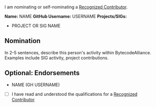 I am nominating or self-nominating a [Recognized Contributor](https://github.com/bytecodealliance/governance/blob/main/TSC/charter.md#recognized-contributors).

**Name:** NAME
**GitHub Username:** USERNAME
**Projects/SIGs:**
<!-- 
List projects or SIGs this person is affiliated with.
Note that an individual is not required to be affiliated
with a project before becoming an RC
-->
- PROJECT OR SIG NAME

## Nomination
In 2-5 sentences, describe this person's activity within BytecodeAlliance. Examples include SIG activity, project contributions.

## Optional: Endorsements
<!--
List endorsments in the form Name (GitHub Username) of existing RCs who endorse this person's candidacy for RC status.
-->
- NAME (GH USERNAME)

- [ ] I have read and understood the qualifications for a [Recognized Contributor](https://github.com/technosophos/governance/blob/main/TSC/charter.md#recognized-contributors)